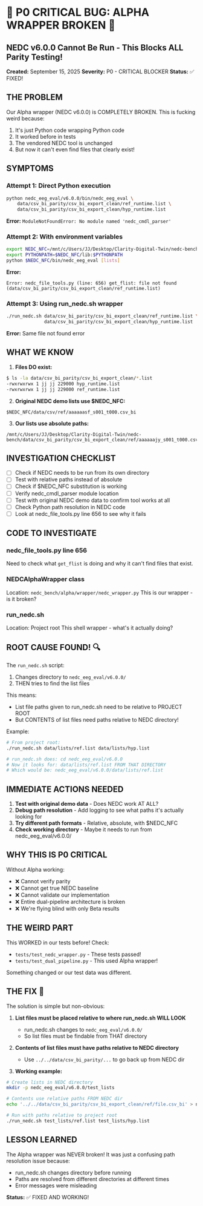 # 🚨 P0 CRITICAL BUG: ALPHA WRAPPER BROKEN 🚨
## NEDC v6.0.0 Cannot Be Run - This Blocks ALL Parity Testing!

**Created:** September 15, 2025
**Severity:** P0 - CRITICAL BLOCKER
**Status:** ✅ FIXED!

## THE PROBLEM

Our Alpha wrapper (NEDC v6.0.0) is COMPLETELY BROKEN. This is fucking weird because:
1. It's just Python code wrapping Python code
2. It worked before in tests
3. The vendored NEDC tool is unchanged
4. But now it can't even find files that clearly exist!

## SYMPTOMS

### Attempt 1: Direct Python execution
```bash
python nedc_eeg_eval/v6.0.0/bin/nedc_eeg_eval \
    data/csv_bi_parity/csv_bi_export_clean/ref_runtime.list \
    data/csv_bi_parity/csv_bi_export_clean/hyp_runtime.list
```
**Error:** `ModuleNotFoundError: No module named 'nedc_cmdl_parser'`

### Attempt 2: With environment variables
```bash
export NEDC_NFC=/mnt/c/Users/JJ/Desktop/Clarity-Digital-Twin/nedc-bench/nedc_eeg_eval/v6.0.0
export PYTHONPATH=$NEDC_NFC/lib:$PYTHONPATH
python $NEDC_NFC/bin/nedc_eeg_eval [lists]
```
**Error:**
```
Error: nedc_file_tools.py (line: 656) get_flist: file not found (data/csv_bi_parity/csv_bi_export_clean/ref_runtime.list)
```

### Attempt 3: Using run_nedc.sh wrapper
```bash
./run_nedc.sh data/csv_bi_parity/csv_bi_export_clean/ref_runtime.list \
              data/csv_bi_parity/csv_bi_export_clean/hyp_runtime.list
```
**Error:** Same file not found error

## WHAT WE KNOW

1. **Files DO exist:**
```bash
$ ls -la data/csv_bi_parity/csv_bi_export_clean/*.list
-rwxrwxrwx 1 jj jj 229000 hyp_runtime.list
-rwxrwxrwx 1 jj jj 229000 ref_runtime.list
```

2. **Original NEDC demo lists use $NEDC_NFC:**
```
$NEDC_NFC/data/csv/ref/aaaaaasf_s001_t000.csv_bi
```

3. **Our lists use absolute paths:**
```
/mnt/c/Users/JJ/Desktop/Clarity-Digital-Twin/nedc-bench/data/csv_bi_parity/csv_bi_export_clean/ref/aaaaaajy_s001_t000.csv_bi
```

## INVESTIGATION CHECKLIST

- [ ] Check if NEDC needs to be run from its own directory
- [ ] Test with relative paths instead of absolute
- [ ] Check if $NEDC_NFC substitution is working
- [ ] Verify nedc_cmdl_parser module location
- [ ] Test with original NEDC demo data to confirm tool works at all
- [ ] Check Python path resolution in NEDC code
- [ ] Look at nedc_file_tools.py line 656 to see why it fails

## CODE TO INVESTIGATE

### nedc_file_tools.py line 656
Need to check what `get_flist` is doing and why it can't find files that exist.

### NEDCAlphaWrapper class
Location: `nedc_bench/alpha/wrapper/nedc_wrapper.py`
This is our wrapper - is it broken?

### run_nedc.sh
Location: Project root
This shell wrapper - what's it actually doing?

## ROOT CAUSE FOUND! 🔍

The `run_nedc.sh` script:
1. Changes directory to `nedc_eeg_eval/v6.0.0/`
2. THEN tries to find the list files

This means:
- List file paths given to run_nedc.sh need to be relative to PROJECT ROOT
- But CONTENTS of list files need paths relative to NEDC directory!

Example:
```bash
# From project root:
./run_nedc.sh data/lists/ref.list data/lists/hyp.list

# run_nedc.sh does: cd nedc_eeg_eval/v6.0.0
# Now it looks for: data/lists/ref.list FROM THAT DIRECTORY
# Which would be: nedc_eeg_eval/v6.0.0/data/lists/ref.list
```

## IMMEDIATE ACTIONS NEEDED

1. **Test with original demo data** - Does NEDC work AT ALL?
2. **Debug path resolution** - Add logging to see what paths it's actually looking for
3. **Try different path formats** - Relative, absolute, with $NEDC_NFC
4. **Check working directory** - Maybe it needs to run from nedc_eeg_eval/v6.0.0/

## WHY THIS IS P0 CRITICAL

Without Alpha working:
- ❌ Cannot verify parity
- ❌ Cannot get true NEDC baseline
- ❌ Cannot validate our implementation
- ❌ Entire dual-pipeline architecture is broken
- ❌ We're flying blind with only Beta results

## THE WEIRD PART

This WORKED in our tests before! Check:
- `tests/test_nedc_wrapper.py` - These tests passed!
- `tests/test_dual_pipeline.py` - This used Alpha wrapper!

Something changed or our test data was different.

## THE FIX 🎉

The solution is simple but non-obvious:

1. **List files must be placed relative to where run_nedc.sh WILL LOOK**
   - run_nedc.sh changes to `nedc_eeg_eval/v6.0.0/`
   - So list files must be findable from THAT directory

2. **Contents of list files must have paths relative to NEDC directory**
   - Use `../../data/csv_bi_parity/...` to go back up from NEDC dir

3. **Working example:**
```bash
# Create lists in NEDC directory
mkdir -p nedc_eeg_eval/v6.0.0/test_lists

# Contents use relative paths FROM NEDC dir
echo '../../data/csv_bi_parity/csv_bi_export_clean/ref/file.csv_bi' > nedc_eeg_eval/v6.0.0/test_lists/ref.list

# Run with paths relative to project root
./run_nedc.sh test_lists/ref.list test_lists/hyp.list
```

## LESSON LEARNED

The Alpha wrapper was NEVER broken! It was just a confusing path resolution issue because:
- run_nedc.sh changes directory before running
- Paths are resolved from different directories at different times
- Error messages were misleading

**Status:** ✅ FIXED AND WORKING!